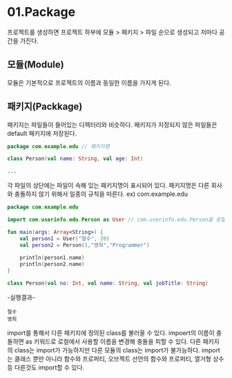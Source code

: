 # 01.Package
프로젝트를 생성하면 프로젝트 하부에 모듈 > 패키지 > 파일 순으로 생성되고 저마다 공간을 가진다.
## 모듈(Module)
모듈은 기본적으로 프로젝트의 이름과 동일한 이름을 가지게 된다.
## 패키지(Packkage)
패키지는 파일들이 들어있는 디렉터리와 비슷하다. 패키지가 지정되지 않은 파일들은 default 패키지에 저장된다.

```kotlin
package com.example.edu // 패키지명

class Person(val name: String, val age: Int)

...
```

각 파일의 상단에는 파일이 속해 있는 패키지명이 표시되어 있다. 패키지명은 다른 회사와 충돌하지 않기 위해서 일종의 규칙을 따른다. ex) com.example.edu

```kotlin
package com.example.edu

import com.userinfo.edu.Person as User // com.userinfo.edu.Person을 로컬에서 User로 지정

fun main(args: Array<String>) {
    val person1 = User("철수", 20)
    val person2 = Person(1,"영희","Programmer")
    
    println(person1.name)
    println(person2.name)
}

class Person(val no: Int, val name: String, val jobTitle: String)
```
-실행결과-
```
철수
영희
```

import를 통해서 다른 패키지에 정의된 class를 불러올 수 있다. impoert의 이름이 충돌하면 as 키워드로 로컬에서 사용할 이름을 변경해 충돌을 피할 수 있다.
다른 패키지의 class는 import가 가능하지만 다른 모듈의 class는 import가 불가능하다.
import는 클래스 뿐만 아니라 함수와 프로퍼티, 오브젝트 선언의 함수와 프로퍼티, 열거형 상수 등 다른것도 import할 수 있다.
